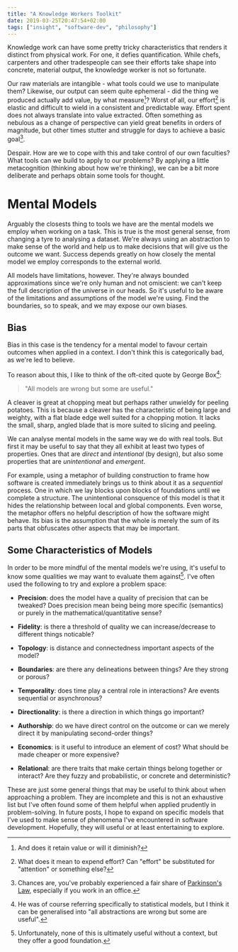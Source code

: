 ```yaml
---
title: "A Knowledge Workers Toolkit"
date: 2019-03-25T20:47:54+02:00
tags: ["insight", "software-dev", "philosophy"]
---
```


Knowledge work can have some pretty tricky characteristics that renders it
distinct from physical work. For one, it defies quantification. While chefs,
carpenters and other tradespeople can see their efforts take shape into
concrete, material output, the knowledge worker is not so fortunate.

Our raw materials are intangible - what tools could we use to manipulate them?
Likewise, our output can seem quite ephemeral - did the thing we produced
actually add value, by what measure[^value]? Worst of all, our effort[^effort]
is elastic and difficult to wield in a consistent and predictable way.  Effort
spent does not always translate into value extracted. Often something as
nebulous as a change of perspective can yield great benefits in orders of
magnitude, but other times stutter and struggle for days to achieve a 
basic goal[^parkinsons].

Despair. How are we to cope with this and take control of our own faculties?
What tools can we build to apply to our problems? By applying a little
metacognition (thinking about how we're thinking), we can be a bit more
deliberate and perhaps obtain some tools for thought.

# Mental Models

Arguably the closests thing to tools we have are the mental models we employ
when working on a task. This is true is the most general sense, from changing a
tyre to analysing a dataset. We're always using an abstraction to make sense of
the world and help us to make decisions that will give us the outcome we want.
Success depends greatly on how closely the mental model we employ corresponds
to the external world.

All models have limitations, however. They're always bounded approximations
since we're only human and not omiscient: we can't keep the full description of
the universe in our heads. So it's useful to be aware of the limitations and
assumptions of the model we're using. Find the boundaries, so to speak, and we
may expose our own biases.

## Bias

Bias in this case is the tendency for a mental model to favour certain outcomes
when applied in a context. I don't think this is categorically bad, as we're
led to believe.

To reason about this, I like to think of the oft-cited quote by George
Box[^box]:

> "All models are wrong but some are useful."

A cleaver is great at chopping meat but perhaps rather unwieldy for peeling
potatoes. This is because a cleaver has the characteristic of being large and
weighty, with a flat blade edge well suited for a chopping motion. It lacks the
small, sharp, angled blade that is more suited to slicing and peeling.

We can analyse mental models in the same way we do with real tools. But first
it may be useful to say that they all exhibit at least two types of properties.
Ones that are _direct_ and _intentional_ (by design), but also some properties that
are _unintentional_ and _emergent_. 

For example, using a metaphor of building construction to frame how software is
created immediately brings us to think about it as a _sequential_ process. One in
which we lay blocks upon blocks of foundations until we complete a structure.
The unintentional consquence of this model is that it hides the relationship
between local and global components. Even worse, the metaphor offers no helpful
description of how the software might behave. Its bias is the assumption that
the whole is merely the sum of its parts that obfuscates other aspects that
may be important.


## Some Characteristics of Models

In order to be more mindful of the mental models we're using, it's useful to
know some qualities we may want to evaluate them against[^context]. I've often
used the following to try and explore a problem space:

* **Precision**: does the model have a quality of precision that can be
  tweaked?  Does precision mean being being more specific (semantics) or purely
  in the mathematical/quantitative sense?

* **Fidelity**: is there a threshold of quality we can increase/decrease to
  different things noticable?

* **Topology**: is distance and connectedness important aspects of the model?

* **Boundaries**: are there any delineations between things? Are they strong or
  porous?

* **Temporality**: does time play a central role in interactions? Are events
  sequential or asynchronous?

* **Directionality**: is there a direction in which things go important?

* **Authorship**: do we have direct control on the outcome or can we merely
  direct it by manipulating second-order things?

* **Economics**: is it useful to introduce an element of cost? What should be
  made cheaper or more expensive?

* **Relational**: are there traits that make certain things belong together or
  interact? Are they fuzzy and probabilistic, or concrete and deterministic?

These are just some general things that may be useful to think about when
approaching a problem. They are incomplete and this is not an exhaustive list
but I've often found some of them helpful when applied prudently in
problem-solving.  In future posts, I hope to expand on specific models that
I've used to make sense of phenomena I've encountered in software development.
Hopefully, they will useful or at least entertaining to explore.

[^value]: And does it retain value or will it diminish?

[^effort]: What does it mean to expend effort? Can "effort" be substituted for "attention" or something else?

[^parkinsons]: Chances are, you've probably experienced a fair share of [Parkinson's Law](https://en.wikipedia.org/wiki/Parkinson%27s_law), especially if you work in an office.

[^box]: He was of course referring specifically to statistical models, but I think it can be generalised into "all abstractions are wrong but some are useful".

[^context]: Unfortunately, none of this is ultimately useful without a context, but they offer a good foundation.
